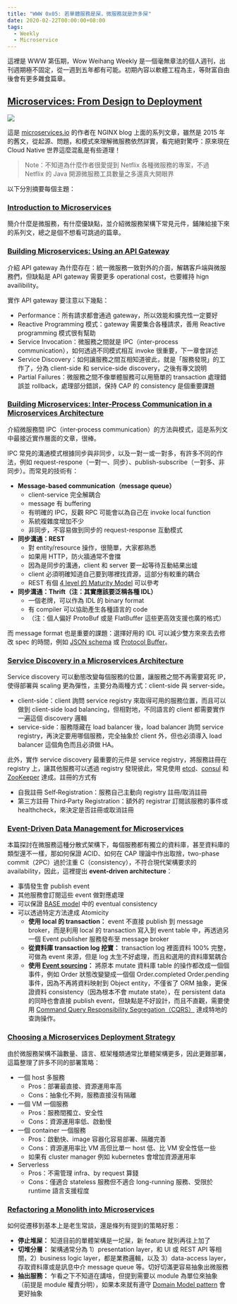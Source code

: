 ```yaml
---
title: "WWW 0x05: 若單體服務是屎，微服務就是許多屎"
date: 2020-02-22T00:00:00+08:00
tags:
  - Weekly
  - Microservice
---
```


這裡是 WWW 第伍期，Wow Weihang Weekly 是一個毫無章法的個人週刊，出刊週期極不固定，從一週到五年都有可能。初期內容以軟體工程為主，等財富自由後會有更多雜食篇章。

## [Microservices: From Design to Deployment](https://www.nginx.com/blog/introduction-to-microservices/)

![](https://i.imgur.com/6uLbuzb.png)

這是 [microservices.io](https://microservices.io) 的作者在 NGINX blog 上面的系列文章，雖然是 2015 年的舊文，從起源、問題，和模式來理解微服務依然詳實，看完絕對驚呼：原來現在 Cloud Native 世界這麼混亂是有些道理！

> Note：不知道為什麼作者很愛提到 Netflix 各種微服務的專案，不過 Netflix 的 Java 開源微服務工具數量之多還真大開眼界

以下分別摘要每個主題：

### [Introduction to Microservices](https://www.nginx.com/blog/introduction-to-microservices/)

簡介什麼是微服務，有什麼優缺點，並介紹微服務架構下常見元件，鋪陳給接下來的系列文，總之是個不想看可跳過的篇章。

### [Building Microservices: Using an API Gateway](https://www.nginx.com/blog/building-microservices-using-an-api-gateway/)

介紹 API gateway 為什麼存在：統一微服務一致對外的介面，解耦客戶端與微服務們，但缺點是 API gateway 需要更多 operational cost，也要維持 hign availibility。

實作 API gateway 要注意以下幾點：

- Performance：所有請求都會通過 gateway，所以效能和擴充性一定要好
- Reactive Programming 模式：gateway 需要集合各種請求，善用 Reactive programming 模式很有幫助
- Service Invocation：微服務之間就是 IPC（inter-process communication），如何透過不同模式相互 invoke 很重要，下一章會詳述
- Service Discovery：如何讓服務之間互相知道彼此，就是「服務發現」的工作了，分為 client-side 和 service-side discovery，之後有專文說明
- Partial Failures：微服務之間不像單體服務可以用簡單的 transaction 處理錯誤並 rollback，處理部分錯誤，保持 CAP 的 consistency 是個重要課題

### [Building Microservices: Inter‑Process Communication in a Microservices Architecture](https://www.nginx.com/blog/building-microservices-inter-process-communication/)

介紹微服務間 IPC（inter‑process communication）的方法與模式，這是系列文中最接近實作層面的文章，很棒。

IPC 常見的溝通模式根據同步與非同步，以及一對一或一對多，有許多不同的作法，例如 request-respone（一對一、同步）、publish-subscribe（一對多、非同步）。而常見的技術有：

- **Message-based communication（message queue）**
  - client-service 完全解耦合
  - message 有 buffering
  - 有明確的 IPC，反觀 RPC 可能會以為自己在 invoke local function
  - 系統複雜度增加不少
  - 非同步，不容易做到同步的 request-response 互動模式
- **同步溝通：REST**
  - 對 entity/resource 操作，很簡單，大家都熟悉
  - 如果用 HTTP，防火牆通常不會擋
  - 因為是同步的溝通，client 和 server 要一起等待互動結果出爐
  - client 必須明確知道自己要到哪裡找資源，這部分有較重的耦合
  - REST 有個 [4 level 的 Maturity Model](https://martinfowler.com/articles/richardsonMaturityModel.html) 可以參考
- **同步溝通：Thrift（注：其實應該要泛稱各種 IDL）**
  - 一個老牌，可以作為 IDL 的 binary format
  - 有 compiler 可以協助產生各種語言的 code
  - （注：個人偏好 ProtoBuf 或是 FlatBuffer 這些更高效支援也廣的格式）

 而 message format 也是重要的課題：選擇好用的 IDL 可以減少雙方來來去去修改 spec 的時間，例如 [JSON schema](https://json-schema.org/) 或 [Protocol Buffer](https://developers.google.com/protocol-buffers)。

### [Service Discovery in a Microservices Architecture](https://www.nginx.com/blog/service-discovery-in-a-microservices-architecture/)

Service discovery 可以動態改變每個服務的位置，讓服務之間不再需要寫死 IP，使得部署與 scaling 更為彈性，主要分為兩種方式：client-side 與 server-side。

- client-side：client 詢問 service registry 來取得可用的服務位置，而且可以做到 client-side load balancing，但相對地，不同語言的 client 都需要實作一遍這個 discovery 邏輯
- service-side：服務隱藏在 load balancer 後，load balancer 詢問 service registry，再決定要用哪個服務，完全抽象於 client 外，但也必須導入 load balancer 這個角色而且必須做 HA。

此外，實作 service discovery 最重要的元件是 service registry，將服務註冊在 registry 上，讓其他服務可以透過 registry 發現彼此，常見使用 [etcd](https://etcd.io/)、[consul](https://www.consul.io) 和 [ZooKeeper](https://zookeeper.apache.org) 達成。註冊的方式有

- 自我註冊 Self‑Registration：服務自己主動向 registry 註冊/取消註冊
- 第三方註冊 Third‑Party Registration：額外的 registrar 訂閱該服務的事件或 healthcheck，來決定是否註冊或取消註冊

### [Event-Driven Data Management for Microservices](https://www.nginx.com/blog/event-driven-data-management-microservices/)

本篇探討在微服務這種分散式架構下，每個服務都有獨立的資料庫，甚至資料庫的類型還不一樣，那如何保證 ACID、如何在 CAP 理論中作出取捨，two-phase commit（2PC）過於注重 C（consistency），不符合現代架構要求的 availability，因此，這裡提出 **event-driven architecture**：

- 事情發生會 publish event
- 其他服務會訂閱這些 event 做對應處理
- 可以保證 [BASE model](https://queue.acm.org/detail.cfm?id=1394128) 中的 eventual consistency
- 可以透過特定方法達成 Atomicity
  - **使用 local 的 transaction：** event 不直接 publish 到 message broker，而是利用 local 的 transaction 寫入到 event table 中，再透過另一個 Event publisher 服務發布至 message broker
  - **從資料庫 transaction log 挖寶：** transaction log 裡面資料 100% 完整，可做為 event 來源，但是 log 太生不好處理，而且和選用的資料庫緊耦合
  - **使用 [Event sourcing](https://github.com/cer/event-sourcing-examples/wiki/WhyEventSourcing)：** 將原本 mutate 資料庫 table 的操作都改成一個個事件，例如 Order 狀態改變變成一個個 Order.completed Order.pending 事件，因為不再將資料映射到 Object entity，不僅省了 ORM 抽象，更保證資料 consistency（因為根本不會 mutate state），在 persistent data 的同時也會直接 publish event，但缺點是不好設計，而且不直觀，需要使用 [Command Query Responsibility Segregation（CQRS）](https://github.com/cer/event-sourcing-examples/wiki) 達成特地的查詢操作。

### [Choosing a Microservices Deployment Strategy](https://www.nginx.com/blog/deploying-microservices/)

由於微服務架構不論數量、語言、框架種類通常比單體架構更多，因此更難部署，這篇整理了許多不同的部署策略：

- 一個 host 多服務
  - Pros：部署最直接、資源運用率高
  - Cons：抽象化不夠，服務直接沒有隔離
- 一個 VM 一個服務
  - Pros：服務間獨立、安全性
  - Cons：資源運用率低、啟動慢
- 一個 container 一個服務
  - Pros：啟動快、image 容器化容易部署、隔離完善
  - Cons：資源運用率比 VM 高但比單一 host 低、比 VM 安全性低一些
  - 如果有 cluster manager 例如 kubernetes 會增加資源運用率
- Serverless
  - Pros：不需管理 infra、by request 算錢
  - Cons：僅適合 stateless 服務但不適合 long-running 服務、受限於 runtime 語言支援程度

### [Refactoring a Monolith into Microservices](https://www.nginx.com/blog/refactoring-a-monolith-into-microservices/)

如何從遷移到基本上是老生常談，還是條列有提到的策略好惹：

- **停止堆屎：** 知道目前的單體架構是一坨屎，新 feature 就別再往上加了
- **切堆分層：** 架構通常分為 1）presentation layer，和 UI 或 REST API 等相關，2）business logic layer，都是業務邏輯，以及 3）data-access layer，存取資料庫或是訊息中介 message queue 等。切好切滿更容易抽象出微服務
- **抽出服務：** 乍看之下不知道在講啥，但提到需要以 module 為單位來抽象（前提是 module 權責分明），如果本來就有遵守 [Domain Model pattern](https://martinfowler.com/eaaCatalog/domainModel.html) 會更好抽象
